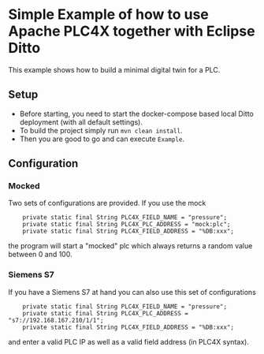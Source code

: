 # Simple Example of how to use Apache PLC4X together with Eclipse Ditto

This example shows how to build a minimal digital twin for a PLC.

## Setup

* Before starting, you need to start the docker-compose based local Ditto deployment (with all default settings).
* To build the project simply run `mvn clean install`.
* Then you are good to go and can execute `Example`.

## Configuration

### Mocked

Two sets of configurations are provided.
If you use the mock
```
    private static final String PLC4X_FIELD_NAME = "pressure";
    private static final String PLC4X_PLC_ADDRESS = "mock:plc";
    private static final String PLC4X_FIELD_ADDRESS = "%DB:xxx";
```
the program will start a "mocked" plc which always returns a random value between 0 and 100.

### Siemens S7

If you have a Siemens S7 at hand you can also use this set of configurations

```
    private static final String PLC4X_FIELD_NAME = "pressure";
    private static final String PLC4X_PLC_ADDRESS = "s7://192.168.167.210/1/1";
    private static final String PLC4X_FIELD_ADDRESS = "%DB:xxx";
```
and enter a valid PLC IP as well as a valid field address (in PLC4X syntax).